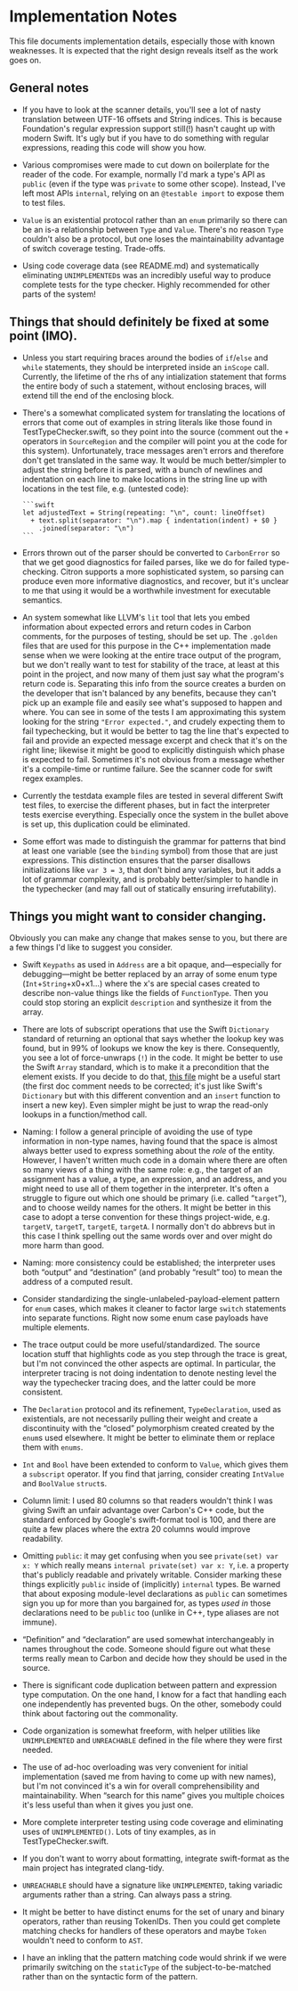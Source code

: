 # Implementation Notes

This file documents implementation details, especially those with known
weaknesses.  It is expected that the right design reveals itself as the work
goes on.

## General notes

- If you have to look at the scanner details, you'll see a lot of nasty
  translation between UTF-16 offsets and String indices.  This is because
  Foundation's regular expression support still(!) hasn't caught up with modern
  Swift.  It's ugly but if you have to do something with regular expressions,
  reading this code will show you how.

- Various compromises were made to cut down on boilerplate for the reader of the
  code.  For example, normally I'd mark a type's API as `public` (even if the
  type was `private` to some other scope).  Instead, I've left most APIs
  `internal`, relying on an `@testable import` to expose them to test files.

- `Value` is an existential protocol rather than an `enum` primarily so there
  can be an is-a relationship between `Type` and `Value`.  There's no reason
  `Type` couldn't also be a protocol, but one loses the maintainability
  advantage of switch coverage testing.  Trade-offs.

- Using code coverage data (see README.md) and systematically eliminating
  `UNIMPLEMENTED`s was an incredibly useful way to produce complete tests for
  the type checker. Highly recommended for other parts of the system!
  
## Things that should definitely be fixed at some point (IMO).

- Unless you start requiring braces around the bodies of `if`/`else` and `while`
  statements, they should be interpreted inside an `inScope` call.  Currently,
  the lifetime of the rhs of any intialization statement that forms the entire
  body of such a statement, without enclosing braces, will extend till the end
  of the enclosing block.

- There's a somewhat complicated system for translating the locations of errors
  that come out of examples in string literals like those found in
  TestTypeChecker.swift, so they point into the source (comment out the `+`
  operators in `SourceRegion` and the compiler will point you at the code for
  this system).  Unfortunately, trace messages aren't errors and therefore don't
  get translated in the same way.  It would be much better/simpler to adjust the
  string before it is parsed, with a bunch of newlines and indentation on each
  line to make locations in the string line up with locations in the test file,
  e.g. (untested code):

      ```swift
      let adjustedText = String(repeating: "\n", count: lineOffset)
        + text.split(separator: "\n").map { indentation(indent) + $0 }
          .joined(separator: "\n")
      ```
- Errors thrown out of the parser should be converted to `CarbonError` so that
  we get good diagnostics for failed parses, like we do for failed
  type-checking.  Citron supports a more sophisticated system, so parsing can
  produce even more informative diagnostics, and recover, but it's unclear to me
  that using it would be a worthwhile investment for executable semantics.
  
- An system somewhat like LLVM's `lit` tool that lets you embed information
  about expected errors and return codes in Carbon comments, for the purposes of
  testing, should be set up.  The `.golden` files that are used for this purpose
  in the C++ implementation made sense when we were looking at the entire trace
  output of the program, but we don't really want to test for stability of the
  trace, at least at this point in the project, and now many of them just say
  what the program's return code is.  Separating this info from the source
  creates a burden on the developer that isn't balanced by any benefits, because
  they can't pick up an example file and easily see what's supposed to happen
  and where.  You can see in some of the tests I am approximating this system
  looking for the string `"Error expected."`, and crudely expecting them to fail
  typechecking, but it would be better to tag the line that's expected to fail
  and provide an expected message excerpt and check that it's on the right line;
  likewise it might be good to explicitly distinguish which phase is expected to
  fail. Sometimes it's not obvious from a message whether it's a compile-time or
  runtime failure. See the scanner code for swift regex examples.

- Currently the testdata example files are tested in several different Swift
  test files, to exercise the different phases, but in fact the interpreter
  tests exercise everything.  Especially once the system in the bullet above is
  set up, this duplication could be eliminated.

- Some effort was made to distinguish the grammar for patterns that bind at
  least one variable (see the `binding` symbol) from those that are just
  expressions.  This distinction ensures that the parser disallows
  initializations like `var 3 = 3`, that don't bind any variables, but it adds a
  lot of grammar complexity, and is probably better/simpler to handle in the
  typechecker (and may fall out of statically ensuring irrefutability).
  
## Things you might want to consider changing.

Obviously you can make any change that makes sense to you, but there are a few
things I'd like to suggest you consider.

- Swift `Keypaths` as used in `Address` are a bit opaque, and—especially for
  debugging—might be better replaced by an array of some enum type
  (`Int`+`String`+x0+x1…) where the x's are special cases created to describe
  non-value things like the fields of `FunctionType`.  Then you could stop
  storing an explicit `description` and synthesize it from the array.
  
- There are lots of subscript operations that use the Swift `Dictionary`
  standard of returning an optional that says whether the lookup key was found,
  but in 99% of lookups we know the key is there.  Consequently, you see a lot
  of force-unwraps (`!`) in the code.  It might be better to use the Swift
  `Array` standard, which is to make it a precondition that the element exists.
  If you decide to do that, [this
  file](https://github.com/dabrahams/carbon-lang/blob/known-dictionary/Sources/KnownDictionary.swift)
  might be a useful start (the first doc comment needs to be corrected; it's
  just like Swift's `Dictionary` but with this different convention and an
  `insert` function to insert a new key).  Even simpler might be just to wrap
  the read-only lookups in a function/method call.

- Naming: I follow a general principle of avoiding the use of type information
  in non-type names, having found that the space is almost always better used to
  express something about the *role* of the entity.  However, I haven't written
  much code in a domain where there are often so many views of a thing with the
  same role: e.g., the target of an assignment has a value, a type, an
  expression, and an address, and you might need to use all of them together in
  the interpreter.  It's often a struggle to figure out which one should be
  primary (i.e. called “`target`”), and to choose weildy names for the others.
  It might be better in this case to adopt a terse convention for these things
  project-wide, e.g. `targetV`, `targetT`, `targetE`, `targetA`.  I normally
  don't do abbrevs but in this case I think spelling out the same words over and
  over might do more harm than good.
  
- Naming: more consistency could be established; the interpreter uses both
  “output” and “destination” (and probably “result” too) to mean the address of
  a computed result.

- Consider standardizing the single-unlabeled-payload-element pattern for `enum`
  cases, which makes it cleaner to factor large `switch` statements into separate
  functions.  Right now some enum case payloads have multiple elements.

- The trace output could be more useful/standardized.  The source location stuff
  that highlights code as you step through the trace is great, but I'm not
  convinced the other aspects are optimal.  In particular, the interpreter
  tracing is not doing indentation to denote nesting level the way the
  typechecker tracing does, and the latter could be more consistent.

- The `Declaration` protocol and its refinement, `TypeDeclaration`, used as
  existentials, are not necessarily pulling their weight and create a
  discontinuity with the “closed” polymorphism created created by the `enum`s
  used elsewhere.  It might be better to eliminate them or replace them with
  `enums`.

- `Int` and `Bool` have been extended to conform to `Value`, which gives them a
  `subscript` operator.  If you find that jarring, consider creating `IntValue`
  and `BoolValue` `struct`s.

- Column limit: I used 80 columns so that readers wouldn't think I was giving
  Swift an unfair advantage over Carbon's C++ code, but the standard enforced by
  Google's swift-format tool is 100, and there are quite a few places where the
  extra 20 columns would improve readability.
  
- Omitting `public`: it may get confusing when you see `private(set) var x: Y`
  which really means `internal private(set) var x: Y`, i.e. a property that's
  publicly readable and privately writable.  Consider marking these things
  explicitly `public` inside of (implicitly) `internal` types.  Be warned that
  about exposing module-level declarations as `public` can sometimes sign you up
  for more than you bargained for, as types *used in* those declarations need to
  be `public` too (unlike in C++, type aliases are not immune).
  
- “Definition” and “declaration” are used somewhat interchangeably in names
  throughout the code.  Someone should figure out what these terms really mean
  to Carbon and decide how they should be used in the source.

- There is significant code duplication between pattern and expression type
  computation.  On the one hand, I know for a fact that handling each one
  independently has prevented bugs.  On the other, somebody could think about
  factoring out the commonality.

- Code organization is somewhat freeform, with helper utilities like
  `UNIMPLEMENTED` and `UNREACHABLE` defined in the file where they were first
  needed.
  
- The use of ad-hoc overloading was very convenient for initial implementation
  (saved me from having to come up with new names), but I'm not convinced it's a
  win for overall comprehensibility and maintainability. When “search for this
  name” gives you multiple choices it's less useful than when it gives you just
  one.

- More complete interpreter testing using code coverage and eliminating uses of
  `UNIMPLEMENTED()`.  Lots of tiny examples, as in TestTypeChecker.swift.
  
- If you don't want to worry about formatting, integrate swift-format as the
  main project has integrated clang-tidy.
  
- `UNREACHABLE` should have a signature like `UNIMPLEMENTED`, taking variadic
  arguments rather than a string.  Can always pass a string.
  
- It might be better to have distinct enums for the set of unary and binary
  operators, rather than reusing TokenIDs.  Then you could get complete matching
  checks for handlers of these operators and maybe `Token` wouldn't need to
  conform to `AST`.
  
- I have an inkling that the pattern matching code would shrink if we were
  primarily switching on the `staticType` of the subject-to-be-matched rather
  than on the syntactic form of the pattern.

